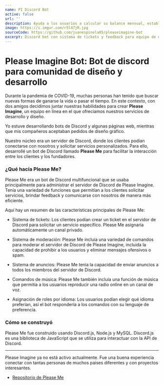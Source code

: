 ```yaml
---
name: PI Discord Bot
active: false
url: ''
description: Ayuda a los usuarios a calcular su balance mensual, establecer un límite de gastos y hacer un seguimiento para control de sus finanzas. También proporciona estadísticas detalladas sobre los gastos, ayudando a identificar áreas donde pueden ahorrar dinero. En resumen, T-finance es una herramienta para cualquier persona que desee mejorar su bienestar financiero.
image: https://i.imgur.com/r5l47jR.jpg
sourceCode: https://github.com/juanespinola05/pleaseimagine-bot
excerpt: Discord bot con sistema de tickets y feedback para equipo de desarrolladores y diseñadores en Discord.
---
```


# Please Imagine Bot: Bot de discord para comunidad de diseño y desarrollo

Durante la pandemia de COVID-19, muchas personas han tenido que buscar nuevas
formas de ganarse la vida o pasar el tiempo. En este contexto, con dos amigos
decidimos juntar nuestras habilidades para crear **Please Imagine**, un equipo
en línea en el que ofreciamos nuestros servicios de desarrollo y diseño.

Yo estuve desarrollando bots de Discord y algunas páginas web, mientras que mis
compañeros aceptaban pedidos de diseño gráfico.

Nuestro núcleo era un servidor de Discord, donde los clientes podían conectarse
con nosotros y solicitar servicios personalizados. Para ello, desarrollé un bot
de Discord llamado **Please Me** para facilitar la interacción entre los
clientes y los fundadores.

### ¿Qué hacía Please Me?

Please Me era un bot de Discord multifuncional que se usaba principalmente para
administrar el servidor de Discord de Please Imagine. Tenía una variedad de
funciones que permitían a los clientes solicitar servicios, brindar feedback y
comunicarse con nosotros de manera más eficiente.

Aquí hay un resumen de las características principales de Please Me:

- Sistema de tickets: Los clientes podían crear un ticket en el servidor de
  Discord para solicitar un servicio específico. Please Me asignaría
  automáticamente un canal privado.

- Sistema de moderación: Please Me incluía una variedad de comandos para moderar
  el servidor de Discord de Please Imagine, incluida la capacidad de prohibir a
  los usuarios y eliminar mensajes ofensivos o spam.

- Sistema de anuncios: Please Me tenía la capacidad de enviar anuncios a todos
  los miembros del servidor de Discord.

- Comandos de música: Please Me también incluía una función de música que
  permitía a los usuarios reproducir una radio online en un canal de voz.

- Asignación de roles por idioma: Los usuarios podían elegir qué idioma
  preferían, así el bot respondería a los comandos con su lenguaje de
  preferencia.

### Cómo se construyó

Please Me fue construido usando Discord.js, Node.js y MySQL. Discord.js es una
biblioteca de JavaScript que se utiliza para interactuar con la API de Discord.

<hr>

Please Imagine ya no está activo actualmente. Fue una buena experiencia conectar
con tantas personas de muchos paises diferentes y con proyectos interesantes.

- [Repositorio de Please Me](https://github.com/juanespinola05/pleaseimagine-bot)
